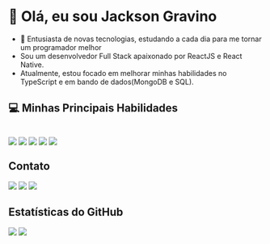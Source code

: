 # 👋 Olá, eu sou Jackson Gravino

- 👀 Entusiasta de novas tecnologias, estudando a cada dia para me tornar um programador melhor
- Sou um desenvolvedor Full Stack apaixonado por ReactJS e React Native.
- Atualmente, estou focado em melhorar minhas habilidades no TypeScript e em bando de dados(MongoDB e SQL).

## 💻 Minhas Principais Habilidades

<div style="display: inline_block"><br/>
  <img align="center" alt"html5" src="https://img.shields.io/badge/HTML5-E34F26?style=for-the-badge&logo=html5&logoColor=white" />
  <img align="center" alt"css3" src="https://img.shields.io/badge/CSS3-1572B6?style=for-the-badge&logo=css3&logoColor=white" />
  <img align="center" alt"javascript" src="https://img.shields.io/badge/JavaScript-F7DF1E?style=for-the-badge&logo=javascript&logoColor=black" />
  <img align="center" alt"node" src="https://img.shields.io/badge/NODE.JS-80bd00?style=for-the-badge&logo=node.js&logoColor=white" />
  <img align="center" alt"react" src="https://img.shields.io/badge/React-61dafb?style=for-the-badge&logo=React&logoColor=222222" />
</div>

## Contato
<a href="https://www.youtube.com/channel/UCuxdIvvTAu9u9-epyn34nQA" target="_blank"><img src="https://img.shields.io/badge/YouTube-FF0000?style=for-the-badge&logo=youtube&logoColor=white" target="_blank"></a>
<a href="https://www.linkedin.com/in/jackson-gravino" target="_blank"><img src="https://img.shields.io/badge/-LinkedIn-%230077B5?style=for-the-badge&logo=linkedin&logoColor=white" target="_blank"></a>
<a href = "mailto:jacksonjlgravino@gmail.com"><img src="https://img.shields.io/badge/Gmail-D14836?style=for-the-badge&logo=gmail&logoColor=white" target="_blank"></a>

## Estatísticas do GitHub

<div>
  <img src="https://github-readme-stats.vercel.app/api?username=jacksonjlgravino&theme=transparent&hide=contribs,prs&show_icons=true" />
  <img src="https://github-readme-stats.vercel.app/api/top-langs/?username=jacksonjlgravino&layout=compact&langs_count=5&theme=transparent" />
</div>
 
 <!--
 <img src="https://profile-counter.glitch.me/jacksonjlgravino/count.svg" />
-->
